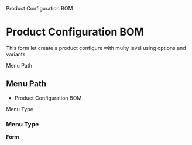 
Product Configuration BOM
# Product Configuration BOM


This form let create a product configure with multy level using options and variants

Menu Path
## Menu Path



- Product Configuration BOM

Menu Type
### Menu Type

**Form**

